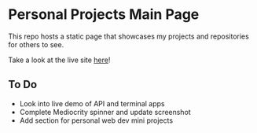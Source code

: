 # Personal Projects Main Page

This repo hosts a static page that showcases my projects and repositories for others to see.

Take a look at the live site [here](https://rabeyrathna.com)!

## To Do
- Look into live demo of API and terminal apps 
- Complete Mediocrity spinner and update screenshot
- Add section for personal web dev mini projects